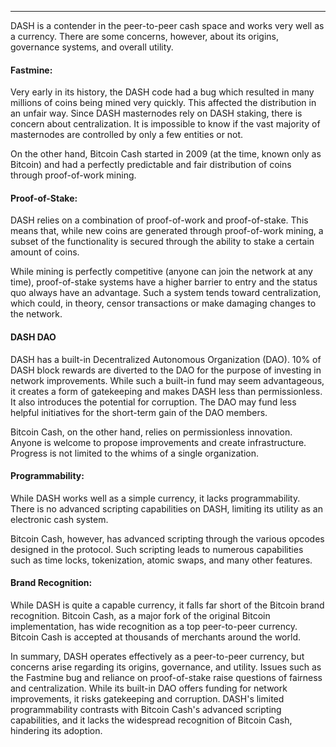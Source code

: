 ---
DASH is a contender in the peer-to-peer cash space and works very well as a currency. There are some concerns, however, about its origins, governance systems, and overall utility.

#### Fastmine:

Very early in its history, the DASH code had a bug which resulted in many millions of coins being mined very quickly. This affected the distribution in an unfair way. Since DASH masternodes rely on DASH staking, there is concern about centralization. It is impossible to know if the vast majority of masternodes are controlled by only a few entities or not. 

On the other hand, Bitcoin Cash started in 2009 (at the time, known only as Bitcoin) and had a perfectly predictable and fair distribution of coins through proof-of-work mining.

#### Proof-of-Stake:

DASH relies on a combination of proof-of-work and proof-of-stake. This means that, while new coins are generated through proof-of-work mining, a subset of the functionality is secured through the ability to stake a certain amount of coins. 

While mining is perfectly competitive (anyone can join the network at any time), proof-of-stake systems have a higher barrier to entry and the status quo always have an advantage. Such a system tends toward centralization, which could, in theory, censor transactions or make damaging changes to the network.

#### DASH DAO

DASH has a built-in Decentralized Autonomous Organization (DAO). 10% of DASH block rewards are diverted to the DAO for the purpose of investing in network improvements. While such a built-in fund may seem advantageous, it creates a form of gatekeeping and makes DASH less than permissionless. It also introduces the potential for corruption. The DAO may fund less helpful initiatives for the short-term gain of the DAO members. 

Bitcoin Cash, on the other hand, relies on permissionless innovation. Anyone is welcome to propose improvements and create infrastructure. Progress is not limited to the whims of a single organization.

#### Programmability:

While DASH works well as a simple currency, it lacks programmability. There is no advanced scripting capabilities on DASH, limiting its utility as an electronic cash system. 

Bitcoin Cash, however, has advanced scripting through the various opcodes designed in the protocol. Such scripting leads to numerous capabilities such as time locks, tokenization, atomic swaps, and many other features.

#### Brand Recognition:

While DASH is quite a capable currency, it falls far short of the Bitcoin brand recognition. Bitcoin Cash, as a major fork of the original Bitcoin implementation, has wide recognition as a top peer-to-peer currency. Bitcoin Cash is accepted at thousands of merchants around the world. 

In summary, DASH operates effectively as a peer-to-peer currency, but concerns arise regarding its origins, governance, and utility. Issues such as the Fastmine bug and reliance on proof-of-stake raise questions of fairness and centralization. While its built-in DAO offers funding for network improvements, it risks gatekeeping and corruption. DASH's limited programmability contrasts with Bitcoin Cash's advanced scripting capabilities, and it lacks the widespread recognition of Bitcoin Cash, hindering its adoption.